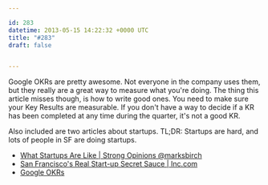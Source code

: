 ```yaml
---

id: 283
datetime: 2013-05-15 14:22:32 +0000 UTC
title: "#283"
draft: false


---
```


Google OKRs are pretty awesome. Not everyone in the company uses them, but they really are a great way to measure what you're doing. The thing this article misses though, is how to write good ones. You need to make sure your Key Results are measurable. If you don't have a way to decide if a KR has been completed at any time during the quarter, it's not a good KR.

Also included are two articles about startups. TL;DR: Startups are hard, and lots of people in SF are doing startups. 

 
 * [What Startups Are Like | Strong Opinions @marksbirch](http://birch.co/post/50425375471/what-startups-are-like)
 * [San Francisco's Real Start-up Secret Sauce | Inc.com](http://www.inc.com/philip-rosedale/start-up-magic-of-san-francisco.html)
 * [Google OKRs](http://googlesystem.blogspot.com/2013/05/google-okrs.html)


